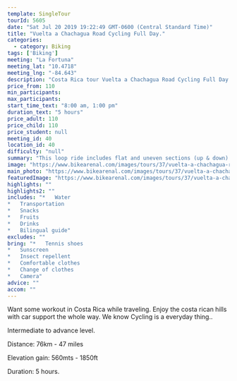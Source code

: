 ```yaml
---
template: SingleTour
tourId: 5605
date: "Sat Jul 20 2019 19:22:49 GMT-0600 (Central Standard Time)"
title: "Vuelta a Chachagua Road Cycling Full Day."
categories: 
  - category: Biking
tags: ['Biking']
meeting: "La Fortuna"
meeting_lat: "10.4718"
meeting_lng: "-84.643"
description: "Costa Rica tour Vuelta a Chachagua Road Cycling Full Day., id 5605"
price_from: 110
min_participants: 
max_participants: 
start_time_text: "8:00 am, 1:00 pm"
duration_text: "5 hours"
price_adult: 110
price_child: 110
price_student: null
meeting_id: 40
location_id: 40
difficulty: "null"
summary: "This loop ride includes flat and uneven sections (up & down). An enjoyable ride that allows us to view the northern regions of Costa Rica, views of agriculture fields, rainforests, tropical gardens and abundant rivers."
image: "https://www.bikearenal.com/images/tours/37/vuelta-a-chachagua-road-cycling.jpg"
main_photo: "https://www.bikearenal.com/images/tours/37/vuelta-a-chachagua-road-cycling.jpg"
featuredImage: "https://www.bikearenal.com/images/tours/37/vuelta-a-chachagua-road-cycling.jpg"
highlights: ""
highlights2: ""
includes: "*   Water
*   Transportation
*   Snacks
*   Fruits
*   Drinks
*   Bilingual guide"
excludes: ""
bring: "*   Tennis shoes
*   Sunscreen
*   Insect repellent
*   Comfortable clothes
*   Change of clothes
*   Camera"
advice: ""
accom: ""
---
```

Want some workout in Costa Rica while traveling. Enjoy the costa rican hills with car support the whole way. We know Cycling is a everyday thing..

Intermediate to advance level.

Distance: 76km - 47 miles

Elevation gain: 560mts - 1850ft

Duration: 5 hours.
